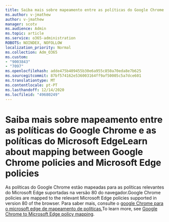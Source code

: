 ```yaml
---
title: Saiba mais sobre mapeamento entre as políticas do Google Chrome e as políticas do Microsoft Edge
ms.author: v-jmathew
author: v-jmathew
manager: scotv
ms.audience: Admin
ms.topic: article
ms.service: o365-administration
ROBOTS: NOINDEX, NOFOLLOW
localization_priority: Normal
ms.collection: Adm_O365
ms.custom:
- "9003843"
- "7097"
ms.openlocfilehash: adde475b409455b30e6a955c850a70eda8e7b625
ms.sourcegitcommit: 87bf574162e536003164ff9af50005c5a7dce601
ms.translationtype: MT
ms.contentlocale: pt-PT
ms.lasthandoff: 12/14/2020
ms.locfileid: "49680249"
---
```

# <a name="learn-about-mapping-between-google-chrome-policies-and-microsoft-edge-policies"></a><span data-ttu-id="440a7-102">Saiba mais sobre mapeamento entre as políticas do Google Chrome e as políticas do Microsoft Edge</span><span class="sxs-lookup"><span data-stu-id="440a7-102">Learn about mapping between Google Chrome policies and Microsoft Edge policies</span></span>

<span data-ttu-id="440a7-103">As políticas do Google Chrome estão mapeadas para as políticas relevantes do Microsoft Edge suportadas na versão 80 do navegador.</span><span class="sxs-lookup"><span data-stu-id="440a7-103">Google Chrome policies are mapped to the relevant Microsoft Edge policies supported in version 80 of the browser.</span></span> <span data-ttu-id="440a7-104">Para saber mais, consulte o [google Chrome para o microsoft edge de mapeamento de políticas.](https://go.microsoft.com/fwlink/?linkid=2141933)</span><span class="sxs-lookup"><span data-stu-id="440a7-104">To learn more, see [Google Chrome to Microsoft Edge policy mapping](https://go.microsoft.com/fwlink/?linkid=2141933).</span></span>
